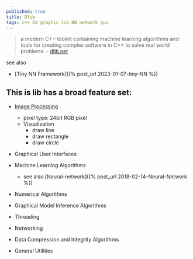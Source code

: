 ```yaml
---
published: true
title: Dlib
tags: c++ 2d graphic lib NN network gui
---
```

> a modern C++ toolkit containing machine learning algorithms and tools for creating complex software in C++ to solve real world problems. - [dlib.net](http://dlib.net/)

see also
- [Tiny NN Framework]({% post_url 2023-01-07-tiny-NN %})

## This is lib has a broad feature set:
- [Image Processing](http://dlib.net/imaging.html)
	- pixel type: 24bit RGB pixel 
	- Visualization
		- draw line
		- draw rectangle
		- draw circle
- Graphical User Interfaces

- Machine Learning Algorithms
	- see also [Neural-network]({% post_url 2018-02-14-Neural-Network %})

- Numerical Algorithms
- Graphical Model Inference Algorithms

- Threading
- Networking
- Data Compression and Integrity Algorithms
- General Utilities
